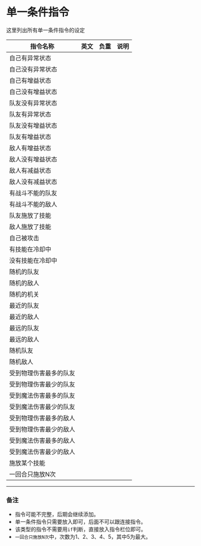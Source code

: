# 单一条件指令
这里列出所有单一条件指令的设定

|指令名称|英文|负重|说明|
|-|-|-|-|
|自己有异常状态|
|自己没有异常状态|
|自己有增益状态|
|自己没有增益状态|
|队友没有异常状态|
|队友有异常状态|
|队友没有增益状态|
|队友有增益状态|
|敌人有增益状态|
|敌人没有增益状态|
|敌人有减益状态|
|敌人没有减益状态|
|有战斗不能的队友|
|有战斗不能的敌人|
|队友施放了技能|
|敌人施放了技能|
|自己被攻击|
|有技能在冷却中|
|没有技能在冷却中|
|随机的队友|
|随机的敌人|
|随机的机关|
|最近的队友|
|最近的敌人|
|最远的队友|
|最远的敌人|
|随机队友|
|随机敌人|
|受到物理伤害最多的队友|
|受到物理伤害最少的队友|
|受到魔法伤害最多的队友|
|受到魔法伤害最少的队友|
|受到物理伤害最多的敌人|
|受到物理伤害最少的敌人|
|受到魔法伤害最多的敌人|
|受到魔法伤害最少的敌人|
|施放某个技能|
|一回合只施放N次|

---

### 备注
- 指令可能不完整，后期会继续添加。
- 单一条件指令只需要放入即可，后面不可以跟连接指令。
- 该类型的指令不需要用`if`判断，直接放入指令栏位即可。
- `一回合只施放N次`中，次数为1、2、3、4、5，其中5为最大。